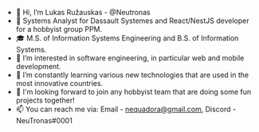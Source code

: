 - 👋 Hi, I’m Lukas Ružauskas - @Neutronas
- 💼 Systems Analyst for Dassault Systemes and React/NestJS developer for a hobbyist group PPM.
- 🎓 M.S. of Information Systems Engineering and B.S. of Information Systems.
- 👀 I’m interested in software engineering, in particular web and mobile development.
- 🌱 I’m constantly learning various new technologies that are used in the most innovative countries.
- 💞️ I'm looking forward to join any hobbyist team that are doing some fun projects together!
- 📫 You can reach me via: Email - nequadora@gmail.com, Discord - NeuTronas#0001

<!---
Neutronas/Neutronas is a ✨ special ✨ repository because its `README.md` (this file) appears on your GitHub profile.
You can click the Preview link to take a look at your changes.
--->
